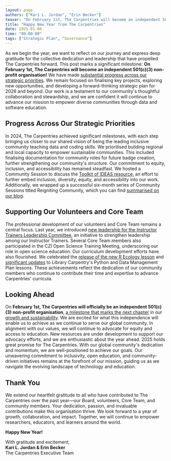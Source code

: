 ```yaml
---
layout: page
authors: ["Kari L. Jordan", "Erin Becker"]
teaser: "On February 1st, The Carpentries will become an independent 501(c)(3) non-profit organisation"
title: "Happy New Year from The Carpentries"
date: 2025-01-06
time: "09:00:00"
tags: ["Strategic Plan", “Governance”]
---
```

As we begin the year, we want to reflect on our journey and express deep gratitude for the collective dedication and leadership that have propelled The Carpentries forward. This post marks a significant milestone: __On February 1st, The Carpentries will become an independent 501(c)(3) non-profit organisation!__
We have made [substantial progress across our strategic priorities](/blog/2024/12/strategic-plan-progress-and-our-path-forward/). We remain focused on finalising key projects, exploring new opportunities, and developing a forward-thinking strategic plan for 2026 and beyond. Our work is a testament to our community's thoughtful collaboration and stewardship, and we are confident it will continue to advance our mission to empower diverse communities through data and software education.


## Progress Across Our Strategic Priorities
In 2024, The Carpentries achieved significant milestones, with each step bringing us closer to our shared vision of being the leading inclusive community teaching data and coding skills. We prioritised building regional and local capacity to empower sustainable communities. This included finalising documentation for community roles for future badge creation, further strengthening our community's structure.
Our commitment to equity, inclusion, and accessibility has remained steadfast. We hosted a Community Session to discuss the [Toolkit of IDEAS resource](https://zenodo.org/records/10391883), an effort to further embed inclusion, diversity, equity, and accessibility into our work. Additionally, we wrapped up a successful six-month series of Community Sessions titled Reigniting Community, which you can find [summarised on our blog](/blog/2024/07/reflections-from-coffee-with-the-executive-director/).

## Supporting Our Volunteers and Core Team
The professional development of our volunteers and Core Team remains a central focus. Last year, we introduced [new leadership for the Instructor Trainers Leadership Committee](/blog/2024/05/trainersleadershipcommittee/), an initiative to strengthen leadership among our Instructor Trainers. Several Core Team members also participated in the CZI Open Science Training Meeting, underscoring our role in open science education.
Our curriculum development efforts have also flourished. We celebrated the [release of the new R Ecology lesson](/blog/2024/07/dc-r-ecology-lesson-redesign-released/) and [significant updates](/blog/2024/06/lc-python-update/) to Library Carpentry's Python and Data Management Plan lessons. These achievements reflect the dedication of our community members who continue to contribute their time and expertise to advance Carpentries' curricula.

## Looking Ahead
On __February 1st, The Carpentries will officially be an independent 501(c)(3) non-profit organisation__, [a milestone that marks the next chapter](/blog/2023/08/carpentries-transition-to-independent-status/) in our [growth and sustainability](/blog/2024/02/revisions-to-the-carpentries-governance-structure/). We are excited for what this independence will enable us to achieve as we continue to serve our global community.
In alignment with our values, we will continue to advocate for equity and access to education. New resources are under development to support our advocacy efforts, and we are enthusiastic about the year ahead. 
2025 holds great promise for The Carpentries. With our global community's dedication and momentum, we are well-positioned to achieve our goals. Our unwavering commitment to inclusivity, open education, and community-driven initiatives remains at the forefront of our mission, guiding us as we navigate the evolving landscape of technology and education.

## Thank You
We extend our heartfelt gratitude to all who have contributed to The Carpentries over the past year—our Board, volunteers, Core Team, and community members. Your dedication, passion, and invaluable contributions make this organisation thrive.
We look forward to a year of growth, collaboration, and impact. Together, we will continue to empower researchers, educators, and learners around the world.

__Happy New Year!__ 

With gratitude and excitement,    
__Kari L. Jordan & Erin Becker__     
The Carpentries Executive Team
